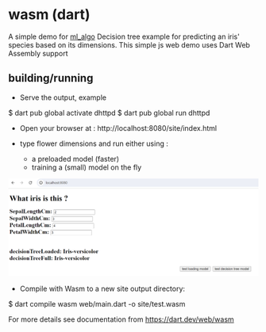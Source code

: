 # wasm (dart)

A simple demo for [ml_algo](https://pub.dev/packages/ml_algo)
Decision tree example for predicting an iris' species based on its dimensions.
This simple js web demo uses Dart Web Assembly support

## building/running
- Serve the output, example

$ dart pub global activate dhttpd
$ dart pub global run dhttpd

- Open your browser at : http://localhost:8080/site/index.html

- type flower dimensions and run either using :
    - a preloaded model (faster) 
    - training a (small) model on the fly

![screenshot](screenshot.png)


- Compile with Wasm to a new site output directory:
 
$ dart compile wasm web/main.dart -o site/test.wasm

For more details see documentation from https://dart.dev/web/wasm
